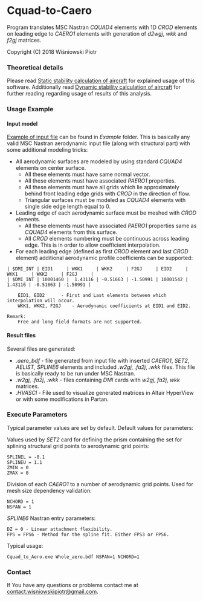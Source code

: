 # Cquad-to-Caero
Program translates MSC Nastran *CQUAD4* elements with 1D *CROD* elements on leading edge to *CAERO1* elements with generation of *d2wgj*, *wkk* and *f2gj* matrices. 

Copyright (C) 2018 Wiśniowski Piotr

### Theoretical details
Please read [Static stability calculation of aircraft](./Documents/StaticStabilityCalculationOfAircraft.pdf) for explained usage of this software.
Additionally read [Dynamic stability calculation of aircraft](./Documents/DynamicStabilityAnalysisOfAirplane.pdf) for further reading regarding usage of results of this analysis.

### Usage Example

#### Input model
[Example of input file](./Example/Whole_aero.bdf) can be found in *Example* folder. 
This is basically any valid MSC Nastran aerodynamic input file (along with structural part) with some additional modeling tricks:
- All aerodynamic surfaces are modeled by using standard *CQUAD4* elements on center surface.
  - All these elements must have same normal vector.
  - All these elements must have associated *PAERO1* properties.
  - All these elements must have all grids which lie approximately behind front leading edge grids with *CROD* in the direction of flow.
  - Triangular surfaces must be modeled as *CQUAD4* elements with single side edge length equal to 0.
- Leading edge of each aerodynamic surface must be meshed with *CROD* elements.
  - All these elements must have associated *PAERO1* properties same as *CQUAD4* elements from this surface.
  - All *CROD* elements numbering must be continuous across leading edge. This is in order to allow coefficient interpolation.
- For each leading edge (defined as first *CROD* element and last *CROD* element) additional aerodynamic profile coefficients can be supported:
```
| $DMI_INT | EID1     | WKK1     | WKK2     | F2GJ     | EID2     | WKK1     | WKK2     | F2GJ     |
| $DMI_INT | 10001460 |  1.43116 | -0.51663 | -1.50991 | 10001542 |  1.43116 | -0.51663 | -1.50991 |
	
	EID1, EID2		- First and Last elements between which interpolation will occur.
	WKK1, WKK2, F2GJ 	- Aerodynamic coefficients at EID1 and EID2.
	
Remark:
	Free and long field formats are not supported.
```

#### Result files
Several files are generated:
- *.aero_bdf* - file generated from input file with inserted *CAERO1*, *SET2*, *AELIST*, *SPLINE6* elements and included *.w2gj*, *.fa2j*, *.wkk* files. This file is basically ready to be run under MSC Nastran.
- *.w2gj*, *.fa2j*, *.wkk* - files containing *DMI* cards with *w2gj*, *fa2j*, *wkk* matrices.
- *.HVASCI* - File used to visualize generated matrices in Altair HyperView or with some modifications in Partan.

### Execute Parameters
Typical parameter values are set by default. Default values for parameters:

Values used by *SET2* card for defining the prism containing the set for splining structural grid points to aerodynamic grid points:
```
SPLINEL = -0.1
SPLINEU = 1.1
ZMIN = 0
ZMAX = 0
```
Division of each *CAERO1* to a number of aerodynamic grid points. Used for mesh size dependency validation:
```
NCHORD = 1
NSPAN = 1
```
*SPLINE6* Nastran entry parameters:
```
DZ = 0 - Linear attachment flexibility.
FPS = FPS6 - Method for the spline fit. Either FPS3 or FPS6.
```
Typical usage:
```
Cquad_to_Aero.exe Whole_aero.bdf NSPAN=1 NCHORD=1
```

### Contact

If You have any questions or problems contact me at [contact.wisniowskipiotr@gmail.com](mailto:contact.wisniowskipiotr@gmail.com).
